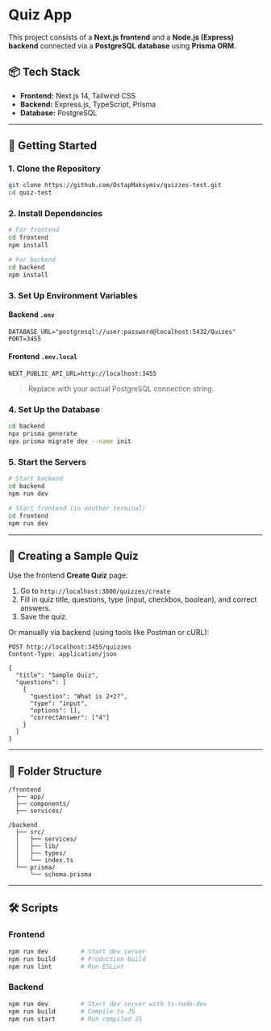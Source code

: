 
# Quiz App

This project consists of a **Next.js frontend** and a **Node.js (Express) backend** connected via a **PostgreSQL database** using **Prisma ORM**.

## 📦 Tech Stack

- **Frontend:** Next.js 14, Tailwind CSS
- **Backend:** Express.js, TypeScript, Prisma
- **Database:** PostgreSQL

---

## 🚀 Getting Started

### 1. Clone the Repository

```bash
git clone https://github.com/OstapMaksymiv/quizzes-test.git
cd quiz-test
```

### 2. Install Dependencies

```bash
# For frontend
cd frontend
npm install

# For backend
cd backend
npm install
```

### 3. Set Up Environment Variables

#### Backend `.env`

```
DATABASE_URL="postgresql://user:password@localhost:5432/Quizes"
PORT=3455
```

#### Frontend `.env.local`

```
NEXT_PUBLIC_API_URL=http://localhost:3455
```

> Replace with your actual PostgreSQL connection string.

### 4. Set Up the Database

```bash
cd backend
npx prisma generate
npx prisma migrate dev --name init
```

### 5. Start the Servers

```bash
# Start backend
cd backend
npm run dev

# Start frontend (in another terminal)
cd frontend
npm run dev
```

---

## 🧪 Creating a Sample Quiz

Use the frontend **Create Quiz** page:

1. Go to `http://localhost:3000/quizzes/create`
2. Fill in quiz title, questions, type (input, checkbox, boolean), and correct answers.
3. Save the quiz.

Or manually via backend (using tools like Postman or cURL):

```http
POST http://localhost:3455/quizzes
Content-Type: application/json

{
  "title": "Sample Quiz",
  "questions": [
    {
      "question": "What is 2+2?",
      "type": "input",
      "options": [],
      "correctAnswer": ["4"]
    }
  ]
}
```

---

## 📁 Folder Structure

```
/frontend
  ├── app/
  ├── components/
  ├── services/

/backend
  ├── src/
  │   ├── services/
  │   ├── lib/
  │   ├── types/
  │   └── index.ts
  └── prisma/
      └── schema.prisma
```

---

## 🛠 Scripts

### Frontend

```bash
npm run dev         # Start dev server
npm run build       # Production build
npm run lint        # Run ESLint
```

### Backend

```bash
npm run dev         # Start dev server with ts-node-dev
npm run build       # Compile to JS
npm run start       # Run compiled JS
```
